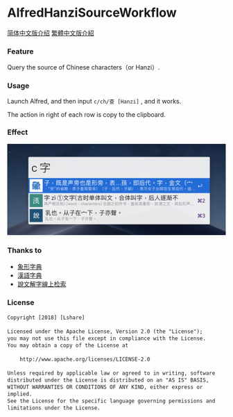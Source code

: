 # AlfredHanziSourceWorkflow
 [简体中文版介绍](https://github.com/LinLshare/AlfredHanziSourceWorkflow/blob/master/README-zh-CN.md)  [繁體中文版介紹](https://github.com/LinLshare/AlfredHanziSourceWorkflow/blob/master/README-zh-TW.md)

### Feature

Query the source of Chinese characters（or Hanzi）.

### Usage

Launch Alfred, and then input  `c/ch/查 [Hanzi]` , and it works.

The action in right of each row is copy to the clipboard.

### Effect

![screen_shot_search_zi](screenshot/screen_shot_search_zi.png)

### Thanks to

- [象形字典](http://www.vividict.com/Default.aspx)
- [漢語字典](http://dict.iguci.cn/)
- [說文解字線上检索](http://www.shuowen.org/)

### License

```
Copyright [2018] [Lshare]

Licensed under the Apache License, Version 2.0 (the "License");
you may not use this file except in compliance with the License.
You may obtain a copy of the License at

    http://www.apache.org/licenses/LICENSE-2.0

Unless required by applicable law or agreed to in writing, software
distributed under the License is distributed on an "AS IS" BASIS,
WITHOUT WARRANTIES OR CONDITIONS OF ANY KIND, either express or implied.
See the License for the specific language governing permissions and
limitations under the License.
```